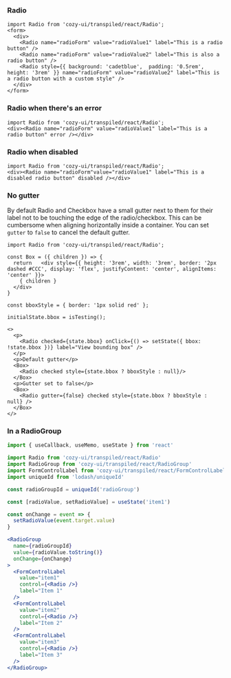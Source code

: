 ### Radio

```
import Radio from 'cozy-ui/transpiled/react/Radio';
<form>
  <div>
    <Radio name="radioForm" value="radioValue1" label="This is a radio button" />
    <Radio name="radioForm" value="radioValue2" label="This is also a radio button" />
    <Radio style={{ background: 'cadetblue',  padding: '0.5rem', height: '3rem' }} name="radioForm" value="radioValue2" label="This is a radio button with a custom style" />
  </div>
</form>
```

### Radio when there's an error

```
import Radio from 'cozy-ui/transpiled/react/Radio';
<div><Radio name="radioForm" value="radioValue1" label="This is a radio button" error /></div>
```

### Radio when disabled

```
import Radio from 'cozy-ui/transpiled/react/Radio';
<div><Radio name="radioForm"value="radioValue1" label="This is a disabled radio button" disabled /></div>
```

### No gutter

By default Radio and Checkbox have a small gutter next to them for their label not to be touching
the edge of the radio/checkbox. This can be cumbersome when aligning horizontally inside a container.
You can set `gutter` to `false` to cancel the default gutter.

```
import Radio from 'cozy-ui/transpiled/react/Radio';

const Box = ({ children }) => {
  return   <div style={{ height: '3rem', width: '3rem', border: '2px dashed #CCC', display: 'flex', justifyContent: 'center', alignItems: 'center' }}>
    { children }
  </div>
}

const bboxStyle = { border: '1px solid red' };

initialState.bbox = isTesting();

<>
  <p>
    <Radio checked={state.bbox} onClick={() => setState({ bbox: !state.bbox })} label="View bounding box" />
  </p>
  <p>Default gutter</p>
  <Box>
    <Radio checked style={state.bbox ? bboxStyle : null}/>
  </Box>
  <p>Gutter set to false</p>
  <Box>
    <Radio gutter={false} checked style={state.bbox ? bboxStyle : null} />
  </Box>
</>

```

### In a RadioGroup

```jsx
import { useCallback, useMemo, useState } from 'react'

import Radio from 'cozy-ui/transpiled/react/Radio'
import RadioGroup from 'cozy-ui/transpiled/react/RadioGroup'
import FormControlLabel from 'cozy-ui/transpiled/react/FormControlLabel'
import uniqueId from 'lodash/uniqueId'

const radioGroupId = uniqueId('radioGroup')

const [radioValue, setRadioValue] = useState('item1')

const onChange = event => {
  setRadioValue(event.target.value)
}

<RadioGroup
  name={radioGroupId}
  value={radioValue.toString()}
  onChange={onChange}
>
  <FormControlLabel
    value="item1"
    control={<Radio />}
    label="Item 1"
  />
  <FormControlLabel
    value="item2"
    control={<Radio />}
    label="Item 2"
  />
  <FormControlLabel
    value="item3"
    control={<Radio />}
    label="Item 3"
  />
</RadioGroup>
```
